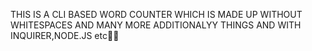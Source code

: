THIS IS A CLI BASED WORD COUNTER WHICH IS MADE UP WITHOUT WHITESPACES AND MANY MORE ADDITIONALYY THINGS AND WITH INQUIRER,NODE.JS etc💫💥
